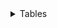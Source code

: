 <details>
<summary> Tables </summary>
| Region | Quantity |
|----------|-----------|

 | North | 87 | 
 | North | 29 | 
 | South | 82 | 
 | South | 80 | 
 | South | 54 | 
 | South | 102 | 
 | South | 149 | 
 | North | 31 | 
 | East | 36 | 
 | North | 52 | 
 | East | 28 | 
 | North | 58 | 
 | East | 43 | 
 | West | 232 | 
 | North | 123 | 
 | North | 68 | 
 | North | 85 | 
 | North | 93 | 
 | North | 61 | 
 | East | 57 | 
 | North | 40 | 
 | North | 65 | 
 | North | 86 | 
 | North | 118 | 
 | West | 39 | 
 | North | 67 | 
 | East | 193 | 
 | East | 129 | 
 | North | 91 | 
 | North | 77 | 
 | East | 23 | 
 | North | 84 | 
 | East | 48 | 
 | North | 44 | 
 | South | 134 | 
 | North | 120 | 
 | East | 53 | 
 | East | 26 | 
 | North | 63 | 
 | North | 73 | 
 | North | 105 | 
 | North | 34 | 
 | East | 138 | 
 | North | 60 | 
 | West | 21 | 
 | East | 37 | 
 | West | 55 | 
 | North | 64 | 
 | North | 33 | 
 | North | 71 | 
 | West | 288 | 
 | North | 90 | 
 | North | 76 | 
 | West | 22 | 
 | West | 20 | 
 | South | 136 | 
 | North | 38 | 
 | West | 50 | 
 | West | 306 | 
 | North | 79 | 
 | North | 51 | 
 | North | 47 | 
</details>